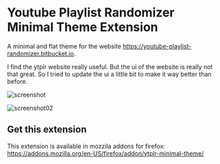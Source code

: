 # Youtube Playlist Randomizer Minimal Theme Extension
A minimal and flat theme for the website https://youtube-playlist-randomizer.bitbucket.io.

I find the ytplr website really useful. But the ui of the website is really not that great. So I tried to update the ui a little bit to make it way better than before.

![screenshot](https://images2.imgbox.com/36/43/iDIH9wJN_o.png)

![screenshot02](https://images2.imgbox.com/94/f7/kNQZeGDN_o.png)

## Get this extension
This extension is available in mozzila addons for firefox: https://addons.mozilla.org/en-US/firefox/addon/ytplr-minimal-theme/
